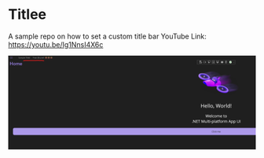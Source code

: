# Titlee
A sample repo on how to set a custom title bar
YouTube Link:
https://youtu.be/Ig1NnsI4X6c


<img src="Titlee/images/CustomTitleBar.png">
